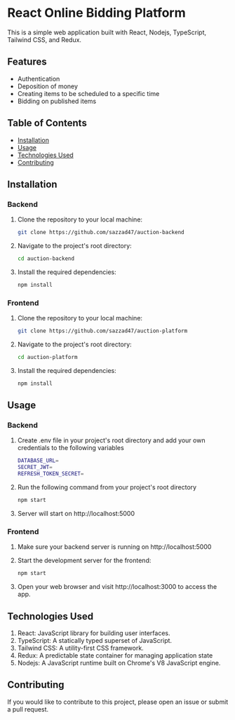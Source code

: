 # React Online Bidding Platform

This is a simple web application built with React, Nodejs, TypeScript, Tailwind CSS, and Redux. 

## Features

- Authentication
- Deposition of money 
- Creating items to be scheduled to a specific time
- Bidding on published items

## Table of Contents

- [Installation](#installation)
- [Usage](#usage)
- [Technologies Used](#technologies-used)
- [Contributing](#contributing)


## Installation

### Backend

1. Clone the repository to your local machine:

   ```bash
   git clone https://github.com/sazzad47/auction-backend

2. Navigate to the project's root directory:

   ```bash
   cd auction-backend

3. Install the required dependencies:

   ```bash
   npm install

### Frontend

1. Clone the repository to your local machine:

   ```bash
   git clone https://github.com/sazzad47/auction-platform

2. Navigate to the project's root directory:

   ```bash
   cd auction-platform

3. Install the required dependencies:

   ```bash
   npm install


## Usage
   
### Backend

1. Create .env file in your project's root directory and add your own credentials to the following variables

   ```bash
   DATABASE_URL=
   SECRET_JWT=
   REFRESH_TOKEN_SECRET=

2. Run the following command from your project's root directory

   ```bash
   npm start

3. Server will start on http://localhost:5000

### Frontend

1. Make sure your backend server is running on http://localhost:5000

2. Start the development server for the frontend:

   ```bash
   npm start

1. Open your web browser and visit http://localhost:3000 to access the app.

## Technologies Used

1. React: JavaScript library for building user interfaces.
2. TypeScript: A statically typed superset of JavaScript.
3. Tailwind CSS: A utility-first CSS framework.
4. Redux: A predictable state container for managing application state
5. Nodejs: A JavaScript runtime built on Chrome's V8 JavaScript engine.

## Contributing

If you would like to contribute to this project, please open an issue or submit a pull request.